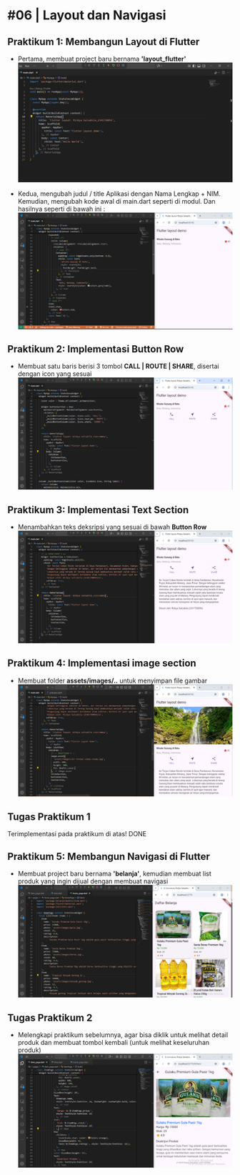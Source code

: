 # #06 | Layout dan Navigasi

## Praktikum 1: Membangun Layout di Flutter
- Pertama, membuat project baru bernama **'layout_flutter'**
  ![praktikum_buat_projek](assetReadme/praktikum1_1.PNG)
  
- Kedua, mengubah judul / title Aplikasi dengan Nama Lengkap + NIM. Kemudian, mengubah kode awal di main.dart seperti di modul. Dan hasilnya seperti di bawah ini :
  ![praktikum_ubah_judul](assetReadme/praktikum1_4.PNG)
  

## Praktikum 2: Implementasi Button Row
- Membuat satu baris berisi 3 tombol **CALL | ROUTE | SHARE**, disertai dengan icon yang sesuai
  ![praktikum_buat_tombol](assetReadme/praktikum2.PNG)


## Praktikum 3: Implementasi Text Section
- Menambahkan teks deksripsi yang sesuai di bawah **Button Row**
  ![praktikum_tambah_teks](assetReadme/praktikum3.PNG)

## Praktikum 4: Implementasi image section
- Membuat folder **assets/images/..** untuk menyimpan file gambar
  ![praktikum_tambah_gambar](assetReadme/praktikum4.PNG)

## Tugas Praktikum 1
  Terimplementasi pada praktikum di atas! DONE


## Praktikum 5: Membangun Navigasi di Flutter
- Membuat project baru bernama **'belanja'**, kemudian membuat list produk yang ingin dijual dengan membuat navigasi
  ![praktikum_buat_navigasi](assetReadme/praktikum5.PNG)


## Tugas Praktikum 2
- Melengkapi praktikum sebelumnya, agar bisa diklik untuk melihat detail produk dan membuat tombol kembali (untuk melihat keseluruhan produk)
  ![praktikum_tugas2](assetReadme/tugas2.PNG)
